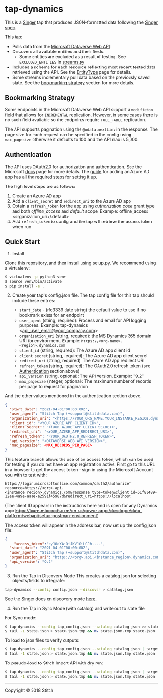 # tap-dynamics

This is a [Singer](https://singer.io) tap that produces JSON-formatted data
following the [Singer
spec](https://github.com/singer-io/getting-started/blob/master/SPEC.md).

This tap:

- Pulls data from the [Microsoft Dataverse Web API](https://docs.microsoft.com/en-us/powerapps/developer/data-platform/webapi/overview)
- Discovers all available entities and their fields.
    - Some entities are excluded as a result of testing. See `EXCLUDED_ENTITIES` in [streams.py](tap_dynamics/streams.py)
-  Includes a schema for each resource reflecting most recent tested data retrieved using the API. See the [EntityType](https://docs.microsoft.com/en-us/dynamics365/customer-engagement/web-api/entitytypes?view=dynamics-ce-odata-9) page for details.
- Some streams incrementally pull data based on the previously saved state. See the [bookmarking strategy](README.md#bookmarking-strategy) section for more details.

## Bookmarking Strategy
Some endpoints in the Microsoft Dataverse Web API support a `modifiedon` field that allows for `INCREMENTAL` replication. However, in some cases there is no such field available so the endpoints require `FULL_TABLE` replication.

The API supports pagination using the `@odata.nextLink` in the response. The page size for each request can be specified in the config using `max_pagesize` otherwise it defaults to 100 and the API max is 5,000.

## Authentication
The API uses OAuth2.0 for authorization and authentication. See the Microsoft [docs](https://docs.microsoft.com/en-us/powerapps/developer/data-platform/authenticate-oauth) page for more details. The [guide](https://docs.microsoft.com/en-us/powerapps/developer/data-platform/walkthrough-register-app-azure-active-directory) for adding an Azure AD app has all the required steps for setting it up.

The high level steps are as follows:

1. Create an Azure AD app
2. Add a `client_secret` and `redirect_uri` to the Azure AD app
3. Obtain a `refresh_token` for the app using *authorization code* grant type and both *offline_access* and *default* scope. Example: offline_access <organization_uri>/.default>
4. Add `refresh_token` to config and the tap will retrieve the access token when run

## Quick Start
1. Install

Clone this repository, and then install using setup.py. We recommend using a virtualenv:

```bash
$ virtualenv -p python3 venv
$ source venv/bin/activate
$ pip install -e .
```

2. Create your tap's config.json file. The tap config file for this tap should include these entries:

    - `start_date` - (rfc3339 date string) the default value to use if no bookmark exists for an endpoint
    - `user_agent` (string, required): Process and email for API logging purposes. Example: tap-dynamics <api_user_email@your_company.com>
    - `organization_uri` (string, required): the MS Dynamics 365 domain URI for environment. Example: `https://<org-name>.<region>.dynamics.com`
    - `client_id` (string, required): The Azure AD app client id
    - `client_secret` (string, required): The Azure AD app client secret
    - `redirect_uri` (string, required): The Azure AD app redirect URI
    - `refresh_token` (string, required): The OAuth2.0 refresh token (see [Authentication](README.md#Authentication) section above)
    - `api_version` (string, optional): The API version. Example: "9.2"
    - `max_pagesize` (integer, optional): The maximum number of records per page to request for pagination

And the other values mentioned in the authentication section above.

```json
{
  "start_date": "2021-04-01T00:00:00Z",
  "user_agent": "Stitch Tap (+support@stitchdata.com)",
  "organization_uri": "<https://YOUR_ORG_NAME.YOUR_INSTANCE_REGION.dynamics.com>",
  "client_id": "<YOUR_AZURE_APP_CLIENT_ID>",
  "client_secret": "<YOUR_AZURE_APP_CLIENT_SECRET>",
  "redirect_uri": "<YOUR_AZURE_APP_REDIRECT_URI>",
  "refresh_token": "<YOUR_OAUTH2.0_REFRESH_TOKEN>",
  "api_version": "<DATAVERSE_WEB_API_VERSION>",
  "max_pagesize": <MAX_RECORDS_PER_PAGE>
}
```

This feature branch allows the use of an access token, which can be used for testing if you do not have an app registration active. First go to this URL in a browser to get the access token - sign in using the Microsoft Account you with to test with:

```
https://login.microsoftonline.com/common/oauth2/authorize?resource=https://<org>.api.<instance_region>.dynamics.com&response_type=token&client_id=51f81489-12ee-4a9e-aaae-a2591f45987d&redirect_uri=https://localhost
```

(The client ID appears in the instructions here and is open for any Dynamics app: https://learn.microsoft.com/en-us/power-apps/developer/data-platform/webapi/setup-postman-environment)

The access token will appear in the address bar, now set up the config.json file:

```json
{
	"access_token":"eyJ0eXAiOiJKV1QiLCJh....",
  "start_date": "2021-04-01T00:00:00Z",
  "user_agent": "Stitch Tap (+support@stitchdata.com)",
  "organization_uri": "https://<org>.api.<instance_region>.dynamics.com",
  "api_version": "9.2"
}
```

3. Run the Tap in Discovery Mode This creates a catalog.json for selecting objects/fields to integrate:

```bash
tap-dynamics --config config.json --discover > catalog.json
```

See the Singer docs on discovery mode [here](https://github.com/singer-io/getting-started/blob/master/docs/DISCOVERY_MODE.md#discovery-mode).

4. Run the Tap in Sync Mode (with catalog) and write out to state file

For Sync mode:

```bash
$ tap-dynamics --config tap_config.json --catalog catalog.json >> state.json
$ tail -1 state.json > state.json.tmp && mv state.json.tmp state.json
```

To load to json files to verify outputs:

```bash
$ tap-dynamics --config tap_config.json --catalog catalog.json | target-json >> state.json
$ tail -1 state.json > state.json.tmp && mv state.json.tmp state.json
```

To pseudo-load to Stitch Import API with dry run:

```bash
$ tap-dynamics --config tap_config.json --catalog catalog.json | target-stitch --config target_config.json --dry-run >> state.json
$ tail -1 state.json > state.json.tmp && mv state.json.tmp state.json
```


---

Copyright &copy; 2018 Stitch

